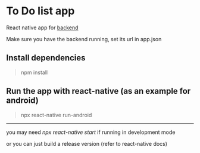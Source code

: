 # To Do list app
React native app for [backend](https://github.com/gabrielfern/todo-list-api)

Make sure you have the backend running, set its url in app.json

## Install dependencies
> npm install

## Run the app with react-native (as an example for android)
> npx react-native run-android

***

you may need *npx react-native start* if running in development mode

or you can just build a release version (refer to react-native docs)
